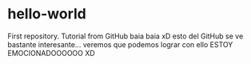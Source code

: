 # hello-world
First repository. Tutorial from GitHub
baia baia xD esto del GitHub se ve bastante interesante... veremos que podemos lograr con ello
ESTOY EMOCIONADOOOOOO XD
